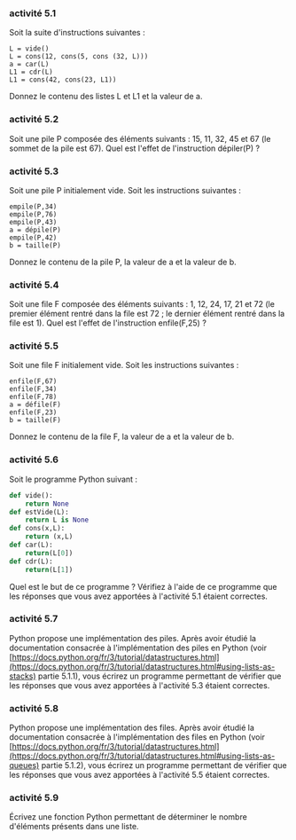 ### activité 5.1

Soit la suite d'instructions suivantes :

```
L = vide()
L = cons(12, cons(5, cons (32, L)))
a = car(L)
L1 = cdr(L)
L1 = cons(42, cons(23, L1))
```
Donnez le contenu des listes L et L1 et la valeur de a.

### activité 5.2

Soit une pile P composée des éléments suivants : 15, 11, 32, 45 et 67 (le sommet de la pile est 67). Quel est l'effet de l'instruction dépiler(P) ?

### activité 5.3

Soit une pile P initialement vide. Soit les instructions suivantes :

```
empile(P,34)
empile(P,76)
empile(P,43)
a = dépile(P)
empile(P,42)
b = taille(P) 
```
Donnez le contenu de la pile P, la valeur de a et la valeur de b.

### activité 5.4
Soit une file F composée des éléments suivants : 1, 12, 24, 17, 21 et 72 (le premier élément rentré dans la file est 72 ; le dernier élément rentré dans la file est 1). Quel est l'effet de l'instruction enfile(F,25) ?

### activité 5.5

Soit une file F initialement vide. Soit les instructions suivantes :

```
enfile(F,67)
enfile(F,34)
enfile(F,78)
a = défile(F)
enfile(F,23)
b = taille(F)
```
Donnez le contenu de la file F, la valeur de a et la valeur de b.

### activité 5.6

Soit le programme Python suivant :

```python
def vide():
    return None
def estVide(L):
    return L is None
def cons(x,L):
    return (x,L)
def car(L):
    return(L[0])
def cdr(L):
    return(L[1])
```
Quel est le but de ce programme ? Vérifiez à l'aide de ce programme que les réponses que vous avez apportées à l'activité 5.1 étaient correctes.

### activité 5.7
Python propose une implémentation des piles. Après avoir étudié la documentation consacrée à l'implémentation des piles en Python (voir [https://docs.python.org/fr/3/tutorial/datastructures.html](https://docs.python.org/fr/3/tutorial/datastructures.html#using-lists-as-stacks) partie 5.1.1), vous écrirez un programme permettant de vérifier que les réponses que vous avez apportées à l'activité 5.3 étaient correctes.

### activité 5.8
Python propose une implémentation des files. Après avoir étudié la documentation consacrée à l'implémentation des files en Python (voir [https://docs.python.org/fr/3/tutorial/datastructures.html](https://docs.python.org/fr/3/tutorial/datastructures.html#using-lists-as-queues) partie 5.1.2), vous écrirez un programme permettant de vérifier que les réponses que vous avez apportées à l'activité 5.5 étaient correctes.

### activité 5.9
Écrivez une fonction Python permettant de déterminer le nombre d'éléments présents dans une liste.

